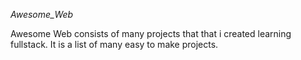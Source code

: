 *Awesome_Web*

Awesome Web consists of many projects that that i created learning fullstack.
It is a list of many easy to make projects.
